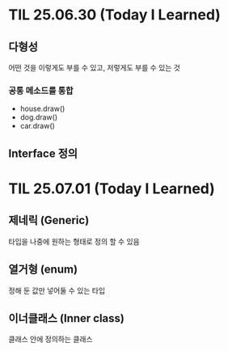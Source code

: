 # TIL 25.06.30 (Today I Learned)

## 다형성

어떤 것을 이렇게도 부를 수 있고, 저렇게도 부를 수 있는 것

### 공통 메소드를 통합

- house.draw()
- dog.draw()
- car.draw()

## Interface 정의

# TIL 25.07.01 (Today I Learned)

## 제네릭 (Generic)

타입을 나중에 원하는 형태로 정의 할 수 있음

## 열거형 (enum)

정해 둔 값만 넣어둘 수 있는 타입

## 이너클래스 (Inner class)

클래스 안에 정의하는 클래스

